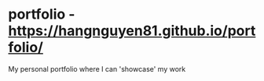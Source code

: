 # portfolio - https://hangnguyen81.github.io/portfolio/
My personal portfolio where I can 'showcase' my work


